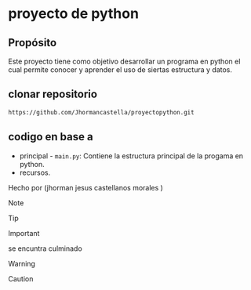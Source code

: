 # proyecto de python 

## Propósito
Este proyecto tiene como objetivo desarrollar un programa en python el cual permite conocer 
y aprender el uso de siertas estructura y datos.

## clonar repositorio
```bash
https://github.com/Jhormancastella/proyectopython.git
```

## codigo en base a 
- principal - `main.py`: Contiene la estructura principal de la progama en python.
- recursos.


Hecho por (jhorman jesus castellanos morales )

> [!NOTE]
>

> [!TIP]
> 

> [!IMPORTANT]  
> se encuntra culminado 

> [!WARNING]  
> 

> [!CAUTION]
> 
